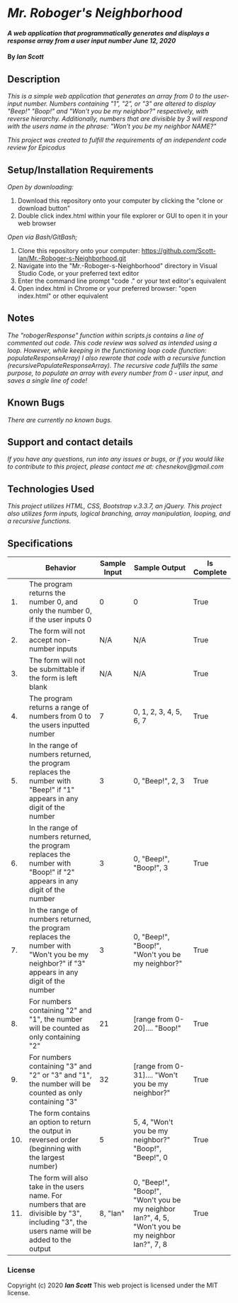 # _Mr. Roboger's Neighborhood_

#### _A web application that programmatically generates and displays a response array from a user input number June 12,  2020_

#### By _**Ian Scott**_

## Description

_This is a simple web application that generates an array from 0 to the user-input number. Numbers containing "1", "2", or "3" are altered to display "Beep!" "Boop!" and "Won't you be my neighbor?" respectively, with reverse hierarchy. Additionally, numbers that are divisible by 3 will respond with the users name in the phrase: "Won't you be my neighbor NAME?"_

_This project was created to fulfill the requirements of an independent code review for Epicodus_

## Setup/Installation Requirements

_Open by downloading:_
1. Download this repository onto your computer by clicking the "clone or download button"
2. Double click index.html within your file explorer or GUI to open it in your web browser

_Open via Bash/GitBash;_
1. Clone this repository onto your computer:
https://github.com/Scott-Ian/Mr.-Roboger-s-Neighborhood.git
2. Navigate into the "Mr.-Roboger-s-Neighborhood" directory in Visual Studio Code, or your preferred text editor
3. Enter the command line prompt "code ." or your text editor's equivalent
4. Open index.html in Chrome or your preferred browser: "open index.html" or other equivalent


## Notes

_The "robogerResponse" function within scripts.js contains a line of commented out code. This code review was solved as intended using a loop. However, while keeping in the functioning loop code (function: populateResponseArray) I also rewrote that code with a recursive function (recursivePopulateResponseArray). The recursive code fulfills the same purpose, to populate an array with every number from 0 - user input, and saves a single line of code!_

## Known Bugs

_There are currently no known bugs._

## Support and contact details

_If you have any questions, run into any issues or bugs, or if you would like to contribute to this project, please contact me at: chesnekov@gmail.com_

## Technologies Used

_This project utilizes HTML, CSS, Bootstrap v.3.3.7, an jQuery. This project also utilizes form inputs, logical branching, array manipulation, looping, and a recursive functions._


## Specifications

| | Behavior  |  Sample Input | Sample Output   | Is Complete  |   
|---|---|---|---|---|
|1.|The program returns the number 0, and only the number 0, if the user inputs 0| 0  |  0 |True|   
|2.|The form will not accept non-number inputs| N/A  | N/A  |True|   
|3.|The form will not be submittable if the form is left blank| N/A  | N/A  |True| 
|4.|The program returns a range of numbers from 0 to the users inputted number| 7 | 0, 1, 2, 3, 4, 5, 6, 7  | True  |
|5.|In the range of numbers returned, the program replaces the number with "Beep!" if "1" appears in any digit of the number | 3 | 0, "Beep!", 2, 3  |  True |
|6.| In the range of numbers returned, the program replaces the number with "Boop!" if "2" appears in any digit of the number  | 3  | 0, "Beep!", "Boop!", 3  | True  |
|7.| In the range of numbers returned, the program replaces the number with "Won't you be my neighbor?" if "3" appears in any digit of the number  | 3  | 0, "Beep!", "Boop!", "Won't you be my neighbor?"  | True  |
|8.| For numbers containing "2" and "1", the number will be counted as only containing "2"  | 21  | [range from 0-20].... "Boop!"  | True  |
|9.| For numbers containing "3" and "2" or "3" and "1", the number will be counted as only containing "3"  | 32  | [range from 0-31].... "Won't you be my neighbor?"  | True  |
|10.| The form contains an option to return the output in reversed order (beginning with the largest number)  | 5  | 5, 4, "Won't you be my neighbor?" "Boop!", "Beep!", 0  | True  |
|11.| The form will also take in the users name. For numbers that are divisible by "3", including "3",  the users name will be added to the output  | 8, "Ian"  | 0, "Beep!", "Boop!", "Won't you be my neighbor Ian?", 4, 5, "Won't you be my neighbor Ian?", 7, 8  | True  |



### License

Copyright (c) 2020 **_Ian Scott_** This web project is licensed under the MIT license.